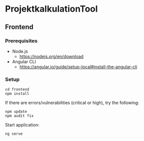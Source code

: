 # ProjektkalkulationTool
## Frontend
### Prerequisites
-   Node.js
    - https://nodejs.org/en/download 
- Angular CLI
    - https://angular.io/guide/setup-local#install-the-angular-cli
### Setup
```
cd frontend
npm install
```
If there are errors/vulnerabilities (critical or high), try the following:
```
npm update
npm audit fix
```
Start application:
```
ng serve
```